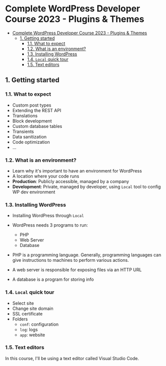 # Complete WordPress Developer Course 2023 - Plugins & Themes

- [Complete WordPress Developer Course 2023 - Plugins \& Themes](#complete-wordpress-developer-course-2023---plugins--themes)
  - [1. Getting started](#1-getting-started)
    - [1.1. What to expect](#11-what-to-expect)
    - [1.2. What is an environment?](#12-what-is-an-environment)
    - [1.3. Installing WordPress](#13-installing-wordpress)
    - [1.4. `Local` quick tour](#14-local-quick-tour)
    - [1.5. Text editors](#15-text-editors)

## 1. Getting started

### 1.1. What to expect

- Custom post types
- Extending the REST API
- Translations
- Block development
- Custom database tables
- Transients
- Data sanitization
- Code optimization
- ...

### 1.2. What is an environment?

- Learn why it's important to have an environment for WordPress
- A location where your code runs
- **Production**: Publicly accessible, managed by a company
- **Development**: Private, managed by developer, using `Local` tool to config WP dev environment

### 1.3. Installing WordPress

- Installing WordPress through `Local`
- WordPress needs 3 programs to run:
  - PHP
  - Web Server
  - Database

- PHP is a programming language. Generally, programming languages can give instructions to machines to perform various actions.
- A web server is responsible for exposing files via an HTTP URL
- A database is a program for storing info

### 1.4. `Local` quick tour

- Select site
- Change site domain
- SSL certificate
- Folders
  - `conf`: configuration
  - `log`: logs
  - `app`: website

### 1.5. Text editors

In this course, I'll be using a text editor called Visual Studio Code.
